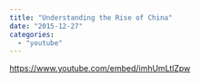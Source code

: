```yaml
---
title: "Understanding the Rise of China"
date: "2015-12-27"
categories: 
  - "youtube"
---
```


https://www.youtube.com/embed/imhUmLtlZpw
